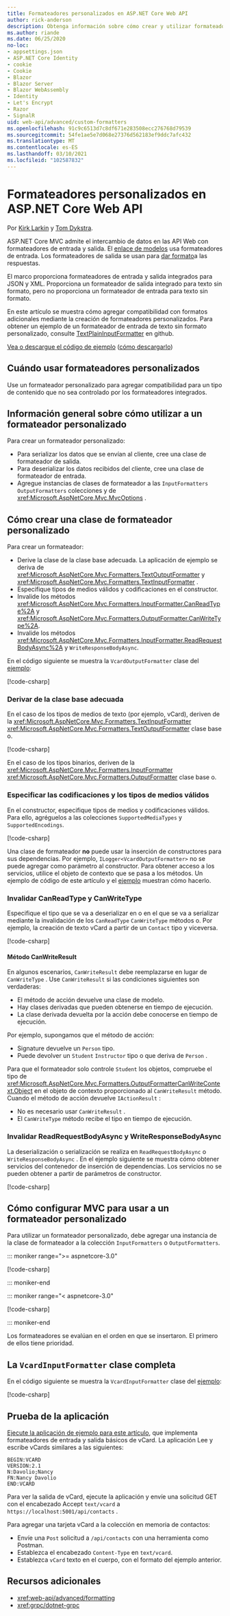 ```yaml
---
title: Formateadores personalizados en ASP.NET Core Web API
author: rick-anderson
description: Obtenga información sobre cómo crear y utilizar formateadores personalizados para las API web de ASP.NET Core.
ms.author: riande
ms.date: 06/25/2020
no-loc:
- appsettings.json
- ASP.NET Core Identity
- cookie
- Cookie
- Blazor
- Blazor Server
- Blazor WebAssembly
- Identity
- Let's Encrypt
- Razor
- SignalR
uid: web-api/advanced/custom-formatters
ms.openlocfilehash: 91c9c6513d7c8df671e283508ecc276768d79539
ms.sourcegitcommit: 54fe1ae5e7d068e27376d562183ef9ddc7afc432
ms.translationtype: MT
ms.contentlocale: es-ES
ms.lasthandoff: 03/10/2021
ms.locfileid: "102587832"
---
```

# <a name="custom-formatters-in-aspnet-core-web-api"></a>Formateadores personalizados en ASP.NET Core Web API

Por [Kirk Larkin](https://twitter.com/serpent5) y [Tom Dykstra](https://github.com/tdykstra).

ASP.NET Core MVC admite el intercambio de datos en las API Web con formateadores de entrada y salida. El [enlace de modelos](xref:mvc/models/model-binding) usa formateadores de entrada. Los formateadores de salida se usan para [dar formato](xref:web-api/advanced/formatting)a las respuestas.

El marco proporciona formateadores de entrada y salida integrados para JSON y XML. Proporciona un formateador de salida integrado para texto sin formato, pero no proporciona un formateador de entrada para texto sin formato.

En este artículo se muestra cómo agregar compatibilidad con formatos adicionales mediante la creación de formateadores personalizados. Para obtener un ejemplo de un formateador de entrada de texto sin formato personalizado, consulte [TextPlainInputFormatter](https://github.com/aspnet/Entropy/blob/master/samples/Mvc.Formatters/TextPlainInputFormatter.cs) en github.

[Vea o descargue el código de ejemplo](https://github.com/dotnet/AspNetCore.Docs/tree/main/aspnetcore/web-api/advanced/custom-formatters/samples) ([cómo descargarlo](xref:index#how-to-download-a-sample))

## <a name="when-to-use-custom-formatters"></a>Cuándo usar formateadores personalizados

Use un formateador personalizado para agregar compatibilidad para un tipo de contenido que no sea controlado por los formateadores integrados.

## <a name="overview-of-how-to-use-a-custom-formatter"></a>Información general sobre cómo utilizar a un formateador personalizado

Para crear un formateador personalizado:

* Para serializar los datos que se envían al cliente, cree una clase de formateador de salida.
* Para deserializar los datos recibidos del cliente, cree una clase de formateador de entrada.
* Agregue instancias de clases de formateador a las `InputFormatters` `OutputFormatters` colecciones y de <xref:Microsoft.AspNetCore.Mvc.MvcOptions> .

## <a name="how-to-create-a-custom-formatter-class"></a>Cómo crear una clase de formateador personalizado

Para crear un formateador:

* Derive la clase de la clase base adecuada. La aplicación de ejemplo se deriva de <xref:Microsoft.AspNetCore.Mvc.Formatters.TextOutputFormatter> y <xref:Microsoft.AspNetCore.Mvc.Formatters.TextInputFormatter> .
* Especifique tipos de medios válidos y codificaciones en el constructor.
* Invalide los métodos <xref:Microsoft.AspNetCore.Mvc.Formatters.InputFormatter.CanReadType%2A> y <xref:Microsoft.AspNetCore.Mvc.Formatters.OutputFormatter.CanWriteType%2A>.
* Invalide los métodos <xref:Microsoft.AspNetCore.Mvc.Formatters.InputFormatter.ReadRequestBodyAsync%2A> y `WriteResponseBodyAsync`.

En el código siguiente se muestra la `VcardOutputFormatter` clase del [ejemplo](https://github.com/dotnet/AspNetCore.Docs/tree/main/aspnetcore/web-api/advanced/custom-formatters/samples):

[!code-csharp[](custom-formatters/samples/3.x/CustomFormattersSample/Formatters/VcardOutputFormatter.cs?name=snippet_Class)]
  
### <a name="derive-from-the-appropriate-base-class"></a>Derivar de la clase base adecuada

En el caso de los tipos de medios de texto (por ejemplo, vCard), deriven de la <xref:Microsoft.AspNetCore.Mvc.Formatters.TextInputFormatter> <xref:Microsoft.AspNetCore.Mvc.Formatters.TextOutputFormatter> clase base o.

[!code-csharp[](custom-formatters/samples/3.x/CustomFormattersSample/Formatters/VcardOutputFormatter.cs?name=snippet_ClassDeclaration)]

En el caso de los tipos binarios, deriven de la <xref:Microsoft.AspNetCore.Mvc.Formatters.InputFormatter> <xref:Microsoft.AspNetCore.Mvc.Formatters.OutputFormatter> clase base o.

### <a name="specify-valid-media-types-and-encodings"></a>Especificar las codificaciones y los tipos de medios válidos

En el constructor, especifique tipos de medios y codificaciones válidos. Para ello, agréguelos a las colecciones `SupportedMediaTypes` y `SupportedEncodings`.

[!code-csharp[](custom-formatters/samples/3.x/CustomFormattersSample/Formatters/VcardOutputFormatter.cs?name=snippet_ctor)]

Una clase de formateador **no** puede usar la inserción de constructores para sus dependencias. Por ejemplo, `ILogger<VcardOutputFormatter>` no se puede agregar como parámetro al constructor. Para obtener acceso a los servicios, utilice el objeto de contexto que se pasa a los métodos. Un ejemplo de código de este artículo y el [ejemplo](https://github.com/dotnet/AspNetCore.Docs/tree/main/aspnetcore/web-api/advanced/custom-formatters/samples) muestran cómo hacerlo.

### <a name="override-canreadtype-and-canwritetype"></a>Invalidar CanReadType y CanWriteType

Especifique el tipo que se va a deserializar en o en el que se va a serializar mediante la invalidación de los `CanReadType` `CanWriteType` métodos o. Por ejemplo, la creación de texto vCard a partir de un `Contact` tipo y viceversa.

[!code-csharp[](custom-formatters/samples/3.x/CustomFormattersSample/Formatters/VcardOutputFormatter.cs?name=snippet_CanWriteType)]

#### <a name="the-canwriteresult-method"></a>Método CanWriteResult

En algunos escenarios, `CanWriteResult` debe reemplazarse en lugar de `CanWriteType` . Use `CanWriteResult` si las condiciones siguientes son verdaderas:

* El método de acción devuelve una clase de modelo.
* Hay clases derivadas que pueden obtenerse en tiempo de ejecución.
* La clase derivada devuelta por la acción debe conocerse en tiempo de ejecución.

Por ejemplo, supongamos que el método de acción:

* Signature devuelve un `Person` tipo.
* Puede devolver un `Student` `Instructor` tipo o que deriva de `Person` . 

Para que el formateador solo controle `Student` los objetos, compruebe el tipo de <xref:Microsoft.AspNetCore.Mvc.Formatters.OutputFormatterCanWriteContext.Object> en el objeto de contexto proporcionado al `CanWriteResult` método. Cuando el método de acción devuelve `IActionResult` :

* No es necesario usar `CanWriteResult` .
* El `CanWriteType` método recibe el tipo en tiempo de ejecución.

<a id="read-write"></a>

### <a name="override-readrequestbodyasync-and-writeresponsebodyasync"></a>Invalidar ReadRequestBodyAsync y WriteResponseBodyAsync

La deserialización o serialización se realiza en `ReadRequestBodyAsync` o `WriteResponseBodyAsync` . En el ejemplo siguiente se muestra cómo obtener servicios del contenedor de inserción de dependencias. Los servicios no se pueden obtener a partir de parámetros de constructor.

[!code-csharp[](custom-formatters/samples/3.x/CustomFormattersSample/Formatters/VcardOutputFormatter.cs?name=snippet_WriteResponseBodyAsync)]

## <a name="how-to-configure-mvc-to-use-a-custom-formatter"></a>Cómo configurar MVC para usar a un formateador personalizado

Para utilizar un formateador personalizado, debe agregar una instancia de la clase de formateador a la colección `InputFormatters` o `OutputFormatters`.

::: moniker range=">= aspnetcore-3.0"

[!code-csharp[](custom-formatters/samples/3.x/CustomFormattersSample/Startup.cs?name=snippet_ConfigureServices&highlight=5-6)]

::: moniker-end

::: moniker range="< aspnetcore-3.0"

[!code-csharp[](custom-formatters/samples/2.x/CustomFormattersSample/Startup.cs?name=mvcoptions&highlight=3-4)]

::: moniker-end

Los formateadores se evalúan en el orden en que se insertaron. El primero de ellos tiene prioridad.

## <a name="the-complete-vcardinputformatter-class"></a>La `VcardInputFormatter` clase completa

En el código siguiente se muestra la `VcardInputFormatter` clase del [ejemplo](https://github.com/dotnet/AspNetCore.Docs/tree/main/aspnetcore/web-api/advanced/custom-formatters/samples):

[!code-csharp[](custom-formatters/samples/3.x/CustomFormattersSample/Formatters/VcardInputFormatter.cs?name=snippet_Class)]

## <a name="test-the-app"></a>Prueba de la aplicación

[Ejecute la aplicación de ejemplo para este artículo](https://github.com/dotnet/AspNetCore.Docs/tree/main/aspnetcore/web-api/advanced/custom-formatters/samples), que implementa formateadores de entrada y salida básicos de vCard. La aplicación Lee y escribe vCards similares a las siguientes:

```
BEGIN:VCARD
VERSION:2.1
N:Davolio;Nancy
FN:Nancy Davolio
END:VCARD
```

Para ver la salida de vCard, ejecute la aplicación y envíe una solicitud GET con el encabezado Accept `text/vcard` a `https://localhost:5001/api/contacts` .

Para agregar una tarjeta vCard a la colección en memoria de contactos:

* Envíe una `Post` solicitud a `/api/contacts` con una herramienta como Postman.
* Establezca el encabezado `Content-Type` en `text/vcard`.
* Establezca `vCard` texto en el cuerpo, con el formato del ejemplo anterior.

## <a name="additional-resources"></a>Recursos adicionales

* <xref:web-api/advanced/formatting>
* <xref:grpc/dotnet-grpc>
